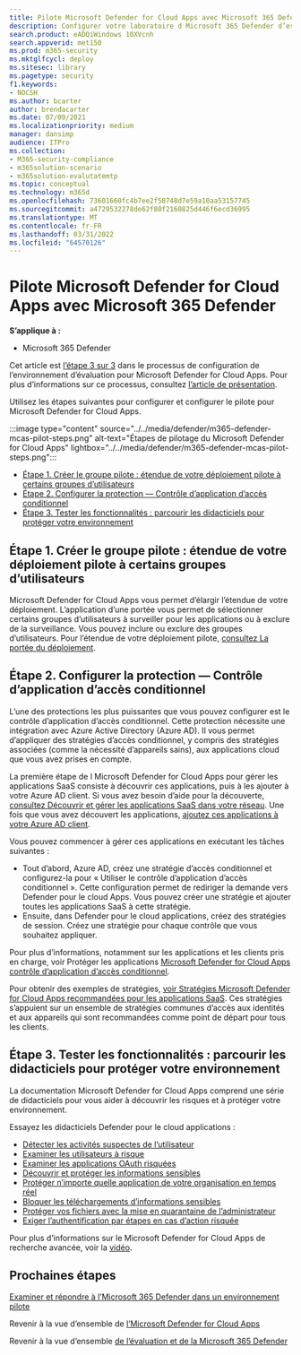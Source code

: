 ```yaml
---
title: Pilote Microsoft Defender for Cloud Apps avec Microsoft 365 Defender
description: Configurer votre laboratoire d Microsoft 365 Defender d’essai ou votre environnement pilote pour tester et tester la solution de sécurité conçue pour protéger les appareils, l’identité, les données et les applications.
search.product: eADQiWindows 10XVcnh
search.appverid: met150
ms.prod: m365-security
ms.mktglfcycl: deploy
ms.sitesec: library
ms.pagetype: security
f1.keywords:
- NOCSH
ms.author: bcarter
author: brendacarter
ms.date: 07/09/2021
ms.localizationpriority: medium
manager: dansimp
audience: ITPro
ms.collection:
- M365-security-compliance
- m365solution-scenario
- m365solution-evalutatemtp
ms.topic: conceptual
ms.technology: m365d
ms.openlocfilehash: 73601660fc4b7ee2f58748d7e59a10aa53157745
ms.sourcegitcommit: a4729532278de62f80f2160825d446f6ecd36995
ms.translationtype: MT
ms.contentlocale: fr-FR
ms.lasthandoff: 03/31/2022
ms.locfileid: "64570126"
---
```

# <a name="pilot-microsoft-defender-for-cloud-apps-with-microsoft-365-defender"></a>Pilote Microsoft Defender for Cloud Apps avec Microsoft 365 Defender


**S’applique à :**
- Microsoft 365 Defender

Cet article est [l’étape 3 sur 3](eval-defender-mcas-overview.md) dans le processus de configuration de l’environnement d’évaluation pour Microsoft Defender for Cloud Apps. Pour plus d’informations sur ce processus, consultez [l’article de présentation](eval-defender-mcas-overview.md).

Utilisez les étapes suivantes pour configurer et configurer le pilote pour Microsoft Defender for Cloud Apps.


:::image type="content" source="../../media/defender/m365-defender-mcas-pilot-steps.png" alt-text="Étapes de pilotage du Microsoft Defender for Cloud Apps" lightbox="../../media/defender/m365-defender-mcas-pilot-steps.png":::
- [Étape 1. Créer le groupe pilote : étendue de votre déploiement pilote à certains groupes d’utilisateurs](#step-1-create-the-pilot-groupscope-your-pilot-deployment-to-certain-user-groups)
- [Étape 2. Configurer la protection — Contrôle d’application d’accès conditionnel](#step-2-configure-protectionconditional-access-app-control)
- [Étape 3. Tester les fonctionnalités : parcourir les didacticiels pour protéger votre environnement](#step-3-try-out-capabilitieswalk-through-tutorials-for-protecting-your-environment) 

## <a name="step-1-create-the-pilot-groupscope-your-pilot-deployment-to-certain-user-groups"></a>Étape 1. Créer le groupe pilote : étendue de votre déploiement pilote à certains groupes d’utilisateurs

Microsoft Defender for Cloud Apps vous permet d’élargir l’étendue de votre déploiement. L’application d’une portée vous permet de sélectionner certains groupes d’utilisateurs à surveiller pour les applications ou à exclure de la surveillance. Vous pouvez inclure ou exclure des groupes d’utilisateurs. Pour l’étendue de votre déploiement pilote, [consultez La portée du déploiement](/cloud-app-security/scoped-deployment).


## <a name="step-2-configure-protectionconditional-access-app-control"></a>Étape 2. Configurer la protection — Contrôle d’application d’accès conditionnel

L’une des protections les plus puissantes que vous pouvez configurer est le contrôle d’application d’accès conditionnel. Cette protection nécessite une intégration avec Azure Active Directory (Azure AD). Il vous permet d’appliquer des stratégies d’accès conditionnel, y compris des stratégies associées (comme la nécessité d’appareils sains), aux applications cloud que vous avez prises en compte. 

La première étape de l Microsoft Defender for Cloud Apps pour gérer les applications SaaS consiste à découvrir ces applications, puis à les ajouter à votre Azure AD client. Si vous avez besoin d’aide pour la découverte, [consultez Découvrir et gérer les applications SaaS dans votre réseau](/cloud-app-security/tutorial-shadow-it). Une fois que vous avez découvert les applications, [ajoutez ces applications à votre Azure AD client](/azure/active-directory/manage-apps/add-application-portal).

Vous pouvez commencer à gérer ces applications en exécutant les tâches suivantes :

- Tout d’abord, Azure AD, créez une stratégie d’accès conditionnel et configurez-la pour « Utiliser le contrôle d’application d’accès conditionnel ». Cette configuration permet de rediriger la demande vers Defender pour le cloud Apps. Vous pouvez créer une stratégie et ajouter toutes les applications SaaS à cette stratégie.
- Ensuite, dans Defender pour le cloud applications, créez des stratégies de session. Créez une stratégie pour chaque contrôle que vous souhaitez appliquer.

Pour plus d’informations, notamment sur les applications et les clients pris en charge, voir Protéger les applications [Microsoft Defender for Cloud Apps contrôle d’application d’accès conditionnel](/cloud-app-security/proxy-intro-aad). 

Pour obtenir des exemples de stratégies, [voir Stratégies Microsoft Defender for Cloud Apps recommandées pour les applications SaaS](../office-365-security/mcas-saas-access-policies.md). Ces stratégies s’appuient [](../office-365-security/microsoft-365-policies-configurations.md) sur un ensemble de stratégies communes d’accès aux identités et aux appareils qui sont recommandées comme point de départ pour tous les clients. 

## <a name="step-3-try-out-capabilitieswalk-through-tutorials-for-protecting-your-environment"></a>Étape 3. Tester les fonctionnalités : parcourir les didacticiels pour protéger votre environnement 

La documentation Microsoft Defender for Cloud Apps comprend une série de didacticiels pour vous aider à découvrir les risques et à protéger votre environnement. 

Essayez les didacticiels Defender pour le cloud applications :

- [Détecter les activités suspectes de l’utilisateur](/cloud-app-security/tutorial-suspicious-activity)
- [Examiner les utilisateurs à risque](/cloud-app-security/tutorial-ueba)
- [Examiner les applications OAuth risquées](/cloud-app-security/investigate-risky-oauth)
- [Découvrir et protéger les informations sensibles](/cloud-app-security/tutorial-dlp)
- [Protéger n’importe quelle application de votre organisation en temps réel](/cloud-app-security/tutorial-proxy)
- [Bloquer les téléchargements d’informations sensibles](/cloud-app-security/use-case-proxy-block-session-aad)
- [Protéger vos fichiers avec la mise en quarantaine de l’administrateur](/cloud-app-security/use-case-admin-quarantine)
- [Exiger l’authentification par étapes en cas d’action risquée](/cloud-app-security/tutorial-step-up-authentication)

Pour plus d’informations sur le Microsoft Defender for Cloud Apps de recherche avancée, voir la [vidéo](https://www.microsoft.com/en-us/videoplayer/embed/RWFISa).

## <a name="next-steps"></a>Prochaines étapes

[Examiner et répondre à l’Microsoft 365 Defender dans un environnement pilote](eval-defender-investigate-respond.md)

Revenir à la vue d’ensemble de [l’Microsoft Defender for Cloud Apps](eval-defender-mcas-overview.md)

Revenir à la vue d’ensemble [de l’évaluation et de la Microsoft 365 Defender](eval-overview.md)
